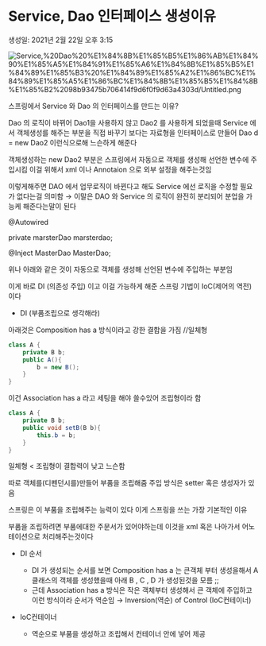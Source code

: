 # Service, Dao 인터페이스 생성이유

생성일: 2021년 2월 22일 오후 3:15

![Service,%20Dao%20%E1%84%8B%E1%85%B5%E1%86%AB%E1%84%90%E1%85%A5%E1%84%91%E1%85%A6%E1%84%8B%E1%85%B5%E1%84%89%E1%85%B3%20%E1%84%89%E1%85%A2%E1%86%BC%E1%84%89%E1%85%A5%E1%86%BC%E1%84%8B%E1%85%B5%E1%84%8B%E1%85%B2%2098b93475b706414f9d6f0f9d63a4303d/Untitled.png](Service,%20Dao%20%E1%84%8B%E1%85%B5%E1%86%AB%E1%84%90%E1%85%A5%E1%84%91%E1%85%A6%E1%84%8B%E1%85%B5%E1%84%89%E1%85%B3%20%E1%84%89%E1%85%A2%E1%86%BC%E1%84%89%E1%85%A5%E1%86%BC%E1%84%8B%E1%85%B5%E1%84%8B%E1%85%B2%2098b93475b706414f9d6f0f9d63a4303d/Untitled.png)

스프링에서 Service 와 Dao 의 인터페이스를 만드는 이유?

Dao 의 로직이 바뀌어 Dao1을 사용하지 않고 Dao2 를 사용하게 되었을때 Service 에서 객체생성를 해주는 부분을 직접 바꾸기 보다는 자료형을 인터페이스로 만들어 Dao d = new Dao2 이런식으로해 느슨하게 해준다

객체생성하는 new Dao2 부분은 스프링에서 자동으로 객체를 생성해 선언한 변수에 주입시킴 이걸 위해서 xml 이나 Annotaion 으로 외부 설정을 해주는것임 

이렇게해주면 DAO 에서 업무로직이 바뀐다고 해도 Service 에선 로직을 수정할 필요가 없다는걸 의미함 → 이말은 DAO 와 Service 의 로직이 완전히 분리되어 분업을 가능케 해준다는말이 된다

@Autowired 

private marsterDao marsterdao;

@Inject MasterDao MasterDao;

위나 아래와 같은 것이 자동으로 객체를 생성해 선언된 변수에 주입하는 부분임

이게 바로 DI (의존성 주입) 이고 이걸 가능하게 해준 스프링 기법이 IoC(제어의 역전) 이다

- DI (부품조립으로 생각해라)

아래것은 Composition has a 방식이라고 강한 결합을 가짐 //일체형

```java
class A {
	private B b;
	public A(){
		b = new B();
	}
}
```

이건 Association has a 라고 세팅을 해야 쓸수있어 조립형이라 함 

```java
class A {
	private B b;
	public void setB(B b){
		this.b = b;
	}
}
```

일체형 < 조립형이 결합력이 낮고 느슨함 

따로 객체를(디펜던시를)만들어 부품을 조립해줌 주입 방식은 setter 혹은 생성자가 있음

스프링은 이 부품을 조립해주는 능력이 있다 이게 스프링을 쓰는 가장 기본적인 이유

부품을 조립하려면 부품에대한 주문서가 있어야하는데 이것을 xml 혹은 나아가서 어노테이션으로 처리해주는것이다

- DI 순서
    - DI 가 생성되는 순서를 보면 Composition has a 는 큰객체 부터 생성을해서 A클래스의 객체를 생성했을때 아래 B , C , D 가 생성된것을 모름 ;;
    - 근데 Association has a 방식은 작은 객체부터 생성해서 큰 객체에 주입하고 이런 방식이라 순서가 역순임 → Inversion(역순) of Control (IoC컨테이너)

- IoC컨테이너
    - 역순으로 부품을 생성하고 조립해서 컨테이너 안에 넣어 제공